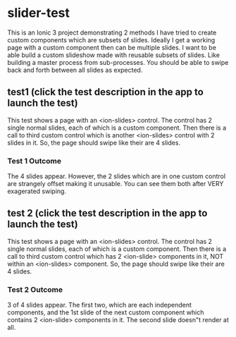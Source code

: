 # slider-test
This is an Ionic 3 project demonstrating 2 methods I have tried to create custom components which are subsets of slides. Ideally I get a working page with a custom component then can be multiple slides.
         I want to be able build a custom slideshow made with reusable subsets of slides. Like building
         a master process from sub-processes. You should be able to swipe back and forth between
         all slides as expected.
## test1 (click the test description in the app to launch the test)
This test shows a page with an &lt;ion-slides&gt; control. The control
        has 2 single normal slides, each of which is a custom component.
        Then there is a call to third custom control which is another &lt;ion-slides&gt; control
        with 2 slides in it. So, the page should swipe like their are 4 slides.
### Test 1 Outcome
The 4 slides appear. However, the 2 slides which are in one custom control
        are strangely offset making it unusable. You can see them both after VERY
        exagerated swiping.
## test 2 (click the test description in the app to launch the test)
This test shows a page with an &lt;ion-slides&gt; control. The control
        has 2 single normal slides, each of which is a custom component.
        Then there is a call to third custom control which has 2 &lt;ion-slide&gt; components in it,
        NOT within an &lt;ion-slides&gt; component. So, the page should swipe like their are 4 slides.
### Test 2 Outcome
3 of 4 slides appear. The first two, which are each independent components, and the 1st
        slide of the next custom component which contains 2 &lt;ion-slide&gt; components in it. The
        second slide doesn&quot;t render at all.
